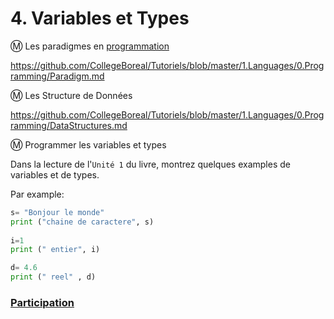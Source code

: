 # 4. Variables et Types


:m: Les paradigmes en [programmation](https://github.com/CollegeBoreal/Tutoriels/tree/master/1.Languages/0.Programming)

https://github.com/CollegeBoreal/Tutoriels/blob/master/1.Languages/0.Programming/Paradigm.md

:m: Les Structure de Données

https://github.com/CollegeBoreal/Tutoriels/blob/master/1.Languages/0.Programming/DataStructures.md

:m: Programmer les variables et types


Dans la lecture de l'`Unité 1` du livre, montrez quelques examples de variables et de types.

Par example:

```python
s= "Bonjour le monde" 
print ("chaine de caractere", s)
 
i=1
print (" entier", i)

d= 4.6
print (" reel" , d)
```

### [Participation](.scripts/Participation.md)



